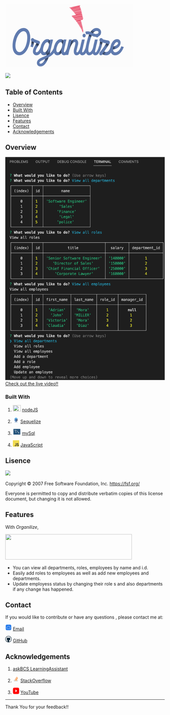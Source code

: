   <a href="#">
    <img src="images/ORGANILIZE-logo.png" alt="Organilize" title="Organilize"  height="200" width="80%"/>
</a>

![](https://img.shields.io/badge/License-GNU-red.svg)

## Table of Contents

- [Overview](#overview)
- [Built With](#built-with)
- [Lisence](#lisence)
- [Features](#features)
- [Contact](#contact)
- [Acknowledgements](#acknowledgements)

## Overview
![](images/OOOOOO.png)
[Check out the live video!!](https://drive.google.com/file/d/18Fbx6TZYY-1Hbz21vcP3caYAWEh-PtjB/view)

### Built With


1.  <img src="images/NODE>JS-BLACK-logo.png"  width="25" height="20">   [nodeJS](https://nodejs.org/en/docs/)

2.  <img src="images/sequelize-logo.png"  width="20" height="20">   [Sequelize](https://sequelize.org/)

3.  <img src="images/mysql-workbench-icon.png"  width="25" height="20">   [mySql](https://www.mysql.com/about/legal/logos.html)

4.   <img src="images/javascript.png"  width="20" height="20">   [JavaScript]()


## Lisence

![](https://img.shields.io/badge/License-GNU-red.svg)

Copyright © 2007 Free Software Foundation, Inc. <https://fsf.org/>

Everyone is permitted to copy and distribute verbatim copies of this license document, but changing it is not allowed.


## Features
With *Organilize*,

<img src="images/View all-Depts.
png"  width="400" height="80">
* You can view all departments, roles, employees by name and i.d.
* Easily add roles to employees as well as add new employees and departments.
* Update employess status by changing their role s and also departments if any change has happened.

## Contact

If you would like to contribute or have any questions , please contact me at:


<img src="images/icloud.jpg"  width="20" height="20"> [Email](mailto:moraadrian510@icloud.com)

<img src="images/GitHub.png"  width="20" height="20"> [GitHub](https://github.com/moraadrian510)



## Acknowledgements

1. [askBCS LearningAssistant]()

2. <img src="images/STACK-overflow.png"  width="20" height="20">  [StackOverflow](https://stackoverflow.com/)

3.  <img src="images/YOUTUBE.png"  width="20" height="20"> [YouTube](https://www.youtube.com)

--- 
 Thank You for your feedback!!
